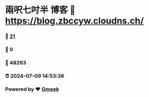 # 兩呎七吋半 博客 :link: https://blog.zbccyw.cloudns.ch/ 
### :page_facing_up: [21](https://blog.zbccyw.cloudns.ch//tag.html) 
### :speech_balloon: 0 
### :hibiscus: 48283 
### :alarm_clock: 2024-07-09 14:53:36 
### Powered by :heart: [Gmeek](https://github.com/Meekdai/Gmeek)
